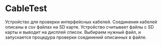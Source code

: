 # CableTest
Устройство для проверки интерфейсных кабелей. Соединения кабелей  описаны в csv файлах на SD карте. Устройство считывает файлы с SD карты и выводит на дисплей список.
Выбираем нужный файл, и запускается процедура проверки соединений описанных в файле.
